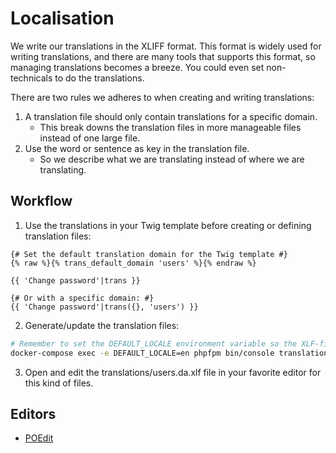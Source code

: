 # Localisation

We write our translations in the XLIFF format. This format is widely used for writing translations, and there are
many tools that supports this format, so managing translations becomes a breeze. You could even set non-technicals
to do the translations.

There are two rules we adheres to when creating and writing translations:

1. A translation file should only contain translations for a specific domain.
   - This break downs the translation files in more manageable files instead of one large file.
2. Use the word or sentence as key in the translation file.
   - So we describe what we are translating instead of where we are translating.

## Workflow

1. Use the translations in your Twig template before creating or defining translation files:

```twig
{# Set the default translation domain for the Twig template #}
{% raw %}{% trans_default_domain 'users' %}{% endraw %}

{{ 'Change password'|trans }}

{# Or with a specific domain: #}
{{ 'Change password'|trans({}, 'users') }}
```

2. Generate/update the translation files:

```bash
# Remember to set the DEFAULT_LOCALE environment variable so the XLF-files will have the correct source-language
docker-compose exec -e DEFAULT_LOCALE=en phpfpm bin/console translation:update --force da
```

3. Open and edit the translations/users.da.xlf file in your favorite editor for this kind of files.

## Editors

- [POEdit](https://poedit.net/)
